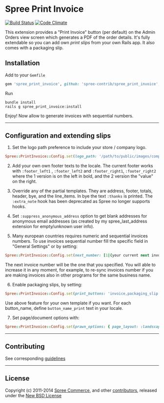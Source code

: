 # Spree Print Invoice

[![Build Status](https://travis-ci.org/spree-contrib/spree_print_invoice.svg?branch=master)](https://travis-ci.org/spree-contrib/spree_print_invoice)
[![Code Climate](https://codeclimate.com/github/spree-contrib/spree_print_invoice/badges/gpa.svg)](https://codeclimate.com/github/spree-contrib/spree_print_invoice)

This extension provides a "Print Invoice" button (per default) on the Admin Orders view screen which generates a PDF of the order details. It's fully extendable so you can add own _print slips_ from your own Rails app. It also comes with a packaging slip.

## Installation

Add to your `Gemfile`
```ruby
gem 'spree_print_invoice', github: 'spree-contrib/spree_print_invoice', branch: 'master'
```

Run
```
bundle install
rails g spree_print_invoice:install
```

Enjoy! Now allow to generate invoices with sequential numbers.

---

## Configuration and extending slips

1. Set the logo path preference to include your store / company logo.

```ruby
Spree::PrintInvoice::Config.set(logo_path: '/path/to/public/images/company-logo.png')
```

2. Add your own own footer texts to the locale. The current footer works with `:footer_left1` , `:footer_left2` and `:footer_right1`, `:footer_right2` where the 1 version is on the left in bold, and the 2 version the "value" on the right.

3. Override any of the partial templates. They are address, footer, totals, header, bye, and the line_items. In bye the text `:thanks` is printed. The `:extra_note` hook has been deprecated as Spree no longer supports hooks.

4. Set `:suppress_anonymous_address` option to get blank addresses for anonymous email addresses (as created by my spree_last_address extension for empty/unknown user info).

5. Many european countries requires numeric and sequential invoices numbers. To use invoices sequential number fill the specific field in "General Settings" or by setting:

```ruby
Spree::PrintInvoice::Config.set(next_number: [1|{your current next invoice number}])
```

The next invoice number will be the one that you specified. You will able to increase it in any moment, for example, to re-sync invoices number if you are making invoices also in other programs for the same business name.

6. Enable packaging slips, by setting:

```ruby
Spree::PrintInvoice::Config.set(print_buttons: 'invoice,packaging_slip') # comma separated list
```

Use above feature for your own template if you want. For each button_name, define `button_name_print` text in your locale.

7. Set page/document options with:

```ruby
Spree::PrintInvoice::Config.set(prawn_options: { page_layout: :landscape, page_size: 'A4', margin: [50, 100, 150, 200] })
```

---

## Contributing

See corresponding [guidelines][1]

---

## License

Copyright (c) 2011-2014 [Spree Commerce][2], and other [contributors][3], released under the [New BSD License][4]

[1]: https://github.com/spree-contrib/spree_print_invoice/blob/master/CONTRIBUTING.md
[2]: https://github.com/spree
[3]: https://github.com/spree-contrib/spree_print_invoice/contributors
[4]: https://github.com/spree-contrib/spree_print_invoice/blob/master/LICENSE.md
